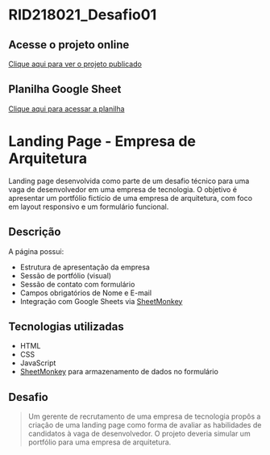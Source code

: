 # RID218021_Desafio01

## Acesse o projeto online

[Clique aqui para ver o projeto publicado](https://rid218021-desafio01.netlify.app)

## Planilha Google Sheet

[Clique aqui para acessar a planilha](https://docs.google.com/spreadsheets/d/1Iffil3rHQQGujsqYOt3Nihok4C1edXRgcJcLu1or7Ig/edit?usp=sharing)

# Landing Page - Empresa de Arquitetura

Landing page desenvolvida como parte de um desafio técnico para uma vaga de desenvolvedor em uma empresa de tecnologia. O objetivo é apresentar um portfólio fictício de uma empresa de arquitetura, com foco em layout responsivo e um formulário funcional.

## Descrição

A página possui:

- Estrutura de apresentação da empresa
- Sessão de portfólio (visual)
- Sessão de contato com formulário
- Campos obrigatórios de Nome e E-mail
- Integração com Google Sheets via [SheetMonkey](https://sheetmonkey.io/)

## Tecnologias utilizadas

- HTML
- CSS
- JavaScript
- [SheetMonkey](https://sheetmonkey.io/) para armazenamento de dados no formulário

## Desafio

> Um gerente de recrutamento de uma empresa de tecnologia propôs a criação de uma landing page como forma de avaliar as habilidades de candidatos à vaga de desenvolvedor. O projeto deveria simular um portfólio para uma empresa de arquitetura.
